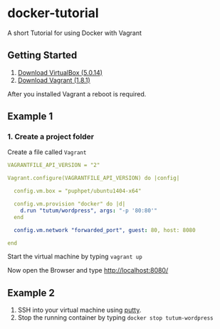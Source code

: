 # docker-tutorial
A short Tutorial for using Docker with Vagrant

## Getting Started  
1. [Download VirtualBox (5.0.14)][1]
2. [Download Vagrant (1.8.1)][2]

After you installed Vagrant a reboot is required.

## Example 1
### 1. Create a project folder
Create a file called `Vagrant`
```yml
VAGRANTFILE_API_VERSION = "2"

Vagrant.configure(VAGRANTFILE_API_VERSION) do |config|

  config.vm.box = "puphpet/ubuntu1404-x64"

  config.vm.provision "docker" do |d|
    d.run "tutum/wordpress", args: "-p '80:80'"
  end

  config.vm.network "forwarded_port", guest: 80, host: 8080

end
```

Start the virtual machine by typing `vagrant up`

Now open the Browser and type <http://localhost:8080/>

## Example 2
1. SSH into your virtual machine using [putty](http://www.putty.org/).  
2. Stop the running container by typing `docker stop tutum-wordpress`

[1]: https://www.virtualbox.org/wiki/Downloads
[2]: https://www.vagrantup.com/downloads.html
